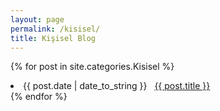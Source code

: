 ```yaml
---
layout: page
permalink: /kisisel/
title: Kişisel Blog
---
```


{% for post in site.categories.Kisisel %}
 <li><span>{{ post.date | date_to_string }}</span> &nbsp; <a href="{{ post.url }}">{{ post.title }}</a></li>
{% endfor %}
